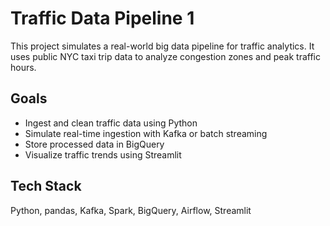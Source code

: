 # Traffic Data Pipeline 1

This project simulates a real-world big data pipeline for traffic analytics. It uses public NYC taxi trip data to analyze congestion zones and peak traffic hours.

## Goals
- Ingest and clean traffic data using Python
- Simulate real-time ingestion with Kafka or batch streaming
- Store processed data in BigQuery
- Visualize traffic trends using Streamlit

## Tech Stack
Python, pandas, Kafka, Spark, BigQuery, Airflow, Streamlit
